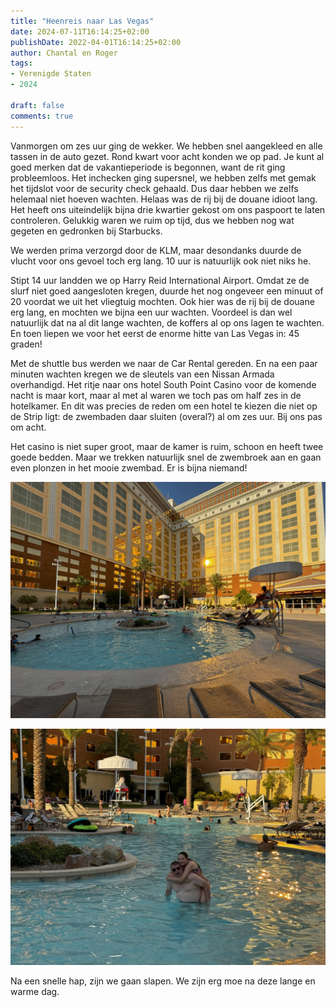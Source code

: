 ```yaml
---
title: "Heenreis naar Las Vegas"
date: 2024-07-11T16:14:25+02:00
publishDate: 2022-04-01T16:14:25+02:00
author: Chantal en Roger
tags:
- Verenigde Staten
- 2024

draft: false
comments: true
---
```


Vanmorgen om zes uur ging de wekker. We hebben snel aangekleed en alle tassen in de auto gezet. Rond kwart voor acht konden we op pad. Je kunt al goed merken dat de vakantieperiode is begonnen, want de rit ging probleemloos. Het inchecken ging supersnel, we hebben zelfs met gemak het tijdslot voor de security check gehaald. Dus daar hebben we zelfs helemaal niet hoeven wachten. Helaas was de rij bij de douane idioot lang. Het heeft ons uiteindelijk bijna drie kwartier gekost om ons paspoort te laten controleren. Gelukkig waren we ruim op tijd, dus we hebben nog wat gegeten en gedronken bij Starbucks.

We werden prima verzorgd door de KLM, maar desondanks duurde de vlucht voor ons gevoel toch erg lang. 10 uur is natuurlijk ook niet niks he.

Stipt 14 uur landden we op Harry Reid International Airport. Omdat ze de slurf niet goed aangesloten kregen, duurde het nog ongeveer een minuut of 20 voordat we uit het vliegtuig mochten. Ook hier was de rij bij de douane erg lang, en mochten we bijna een uur wachten. Voordeel is dan wel natuurlijk dat na al dit lange wachten, de koffers al op ons lagen te wachten. En toen liepen we voor het eerst de enorme hitte van Las Vegas in: 45 graden!

Met de shuttle bus werden we naar de Car Rental gereden. En na een paar minuten wachten kregen we de sleutels van een Nissan Armada overhandigd. Het ritje naar ons hotel South Point Casino voor de komende nacht is maar kort, maar al met al waren we toch pas om half zes in de hotelkamer. En dit was precies de reden om een hotel te kiezen die niet op de Strip ligt: de zwembaden daar sluiten (overal?) al om zes uur. Bij ons pas om acht.

Het casino is niet super groot, maar de kamer is ruim, schoon en heeft twee goede bedden. Maar we trekken natuurlijk snel de zwembroek aan en gaan even plonzen in het mooie zwembad. Er is bijna niemand!

![South Point Casino](./images/IMG_4802.jpg)

![South Point Casino](./images/IMG_4803.jpg)

Na een snelle hap, zijn we gaan slapen. We zijn erg moe na deze lange en warme dag.
